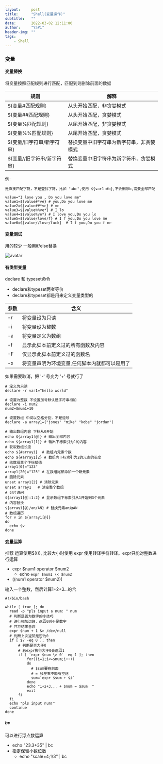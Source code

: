 ```yaml
---
layout:     post
title:      "Shell(变量操作)"
subtitle:   ""
date:       2022-03-02 12:11:00
author:     "YaPi"
header-img: ""
tags:
    - Shell
---
```


### 变量
#### 变量替换
将变量按照匹配规则进行匹配，匹配到则删除前面的数据

| 规则               | 解释                   |
|------------------|----------------------|
| ${变量#匹配规则}       | 从头开始匹配，非贪婪模式         |
| ${变量##匹配规则}      | 从头开始匹配，贪婪模式          |
| ${变量%匹配规则}       | 从尾开始匹配，非贪婪模式         |
| ${变量%%匹配规则}      | 从尾开始匹配，贪婪模式          |
| ${变量/旧字符串/新字符串}  | 替换变量中旧字符串为新字符串，非贪婪模式 |
| ${变量//旧字符串/新字符串} | 替换变量中旧字符串为新字符串，贪婪模式  |

例:

```text
是直接匹配字符，不是查找字符，比如 "abc",使用 ${var1:#b},不会删除b,需要全部匹配

value="I love you , Do you love me"
value1=${value#*ve} # you,Do you love me
value2=${value##*ve} # me
value3=${value%%ve*} # I lo
value4=${value%ve*} # I love you,Do you lo
value5=${value/love/f} # I f you,Do you love me
value6=${value//love/fuck}  # I f you,Do you f me
```

#### 变量测试
用的较少 一般用if/else替换

![avatar](https://blog-1257627424.cos.ap-chengdu.myqcloud.com/shell/shell-%E5%8F%98%E9%87%8F%E6%B5%8B%E8%AF%95.png)


#### 有类型变量
declare 和 typeset命令

- declare和typeset两者等价
- declare和typeset都是用来定义变量类型的

| 参数  | 含义                      |
|-----|-------------------------|
| -r  | 将变量设为只读                 |
| -i  | 将变量设为整数                 |
| -a  | 将变量定义为数组                |
| -f  | 显示此脚本前定义过的所有函数及内容       |
| -F  | 仅显示此脚本前定义过的函数名          |
| -x  | 将变量声明为环境变量,任何脚本内就都可以是用了 |


如果需要取消，把 '-' 号变为 '+' 号就行了


```shell
# 定义为只读
declare -r var1="hello world"

# 设置为整数 不设置加号默认是字符串相加
declare -i num2
num2=$num1+10

# 设置数组 中间以空格分割，不是逗号
declare -a array1=("jones" "mike" "kobe" "jordan")

# 输出数组内容 下标从0开始
echo ${array1[@]} # 输出全部内容
echo ${array1[1]} # 输出下标索引为1的内容
# 获取数组长度
echo ${#array1}  # 数组内元素个数
echo ${#array1[2} # 数组内下标索引为2的元素的长度
# 给数组某个下标赋值
array1[0]="123"  
array1[20]="123" # 在数组尾部添加一个新元素
# 删除元素
unset array1[2] # 清除元素
unset array1   # 清空整个数组
# 分片访问
${array1[@]:1:2} # 显示数组下标索引从1开始到3个元素
# 内容替换
${array1[@]/an/AN} # 替换元素an为AN
# 数组遍历
for v in ${array1[@]}
do
  echo $v
done
```


#### 变量运算
推荐 运算使用$(()), 比较大小时使用 expr 使用转译字符转译。expr只能对整数进行运算

- expr $num1 operator $num2
    - echo `expr $num1 \< $num2`
- $(($num1 operator $num2))

输入一个整数，然后计算1+2+3...的合
```shell
#!/bin/bash

while [ true ]; do
  read -p "pls input a num: " num
  # 判断是否为数字的小技巧
  # 进行相加运算，返回0则不是数字
  # 并将结果舍弃
  expr $num + 1 &> /dev/null
  # 判断上次返回是否为0
  if [ $? -eq 0 ]; then
      # 判断是否大于0
      # 若expr执行大于0会返回1
      if [ `expr $num \> 0` -eq 1 ]; then
          for((i=1;i<=$num;i++))
          do
            # $sum要在前面
            # = 号左右不能有空格
            sum=`expr $sum + $i`
          done 
          echo "1+2+3... + $num = $sum  "
          exit
      fi
  fi
  echo "pls input num!"
  continue 
done
```

##### bc
可以进行浮点数运算

- echo "23.3+35" | bc
- 指定保留小数位数
    - echo "scale=4;1/3" | bc